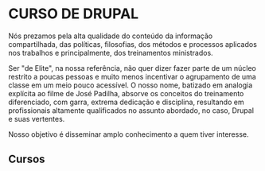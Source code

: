 # CURSO DE DRUPAL

Nós prezamos pela alta qualidade do conteúdo da informação compartilhada, das políticas, filosofias, dos métodos e processos aplicados nos trabalhos e principalmente, dos treinamentos ministrados.

Ser "de Elite", na nossa referência, não quer dizer fazer parte de um núcleo restrito a poucas pessoas e muito menos incentivar o agrupamento de uma classe em um meio pouco acessível. O nosso nome, batizado em analogia explícita ao filme de José Padilha, absorve os conceitos do treinamento diferenciado, com garra, extrema dedicação e disciplina, resultando em profissionais altamente qualificados no assunto abordado, no caso, Drupal e suas vertentes.

Nosso objetivo é disseminar amplo conhecimento a quem tiver interesse.

## Cursos